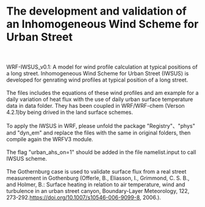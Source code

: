 # The development and validation of an Inhomogeneous Wind Scheme for Urban Street
\
\
WRF-IWSUS_v0.1: A model for wind profile calculation at typical positions of a long street.
Inhomogeneous Wind Scheme for Urban Street (IWSUS) is developed for genrating wind profiles at typical position of a long street. 
\
\
The files includes the equations of these wind profiles and am example for a daily variation of heat flux with the use of daily urban surface temperature data in data folder. They has been coupled in WRF/WRF-chem (Verson 4.2.1)by being drived in the land surface schemes. 
\
\
To apply the IWSUS in WRF, please unfold the package "Registry"、"phys" and "dyn_em" and replace the files with the same in original folders, then compile again the WRFV3 module. 
\
\
The flag "urban_ahs_on=1" should be added in the file namelist.input to call IWSUS scheme. 
\
\
The Gothernburg case is used to validate surface flux from a real street measurement in Gothenburg (Offerle, B., Eliasson, I., Grimmond, C. S. B., and Holmer, B.: Surface heating in relation to air temperature, wind and turbulence in an urban street canyon, Boundary-Layer Meteorology, 122, 273-292.https://doi.org/10.1007/s10546-006-9099-8, 2006.).
